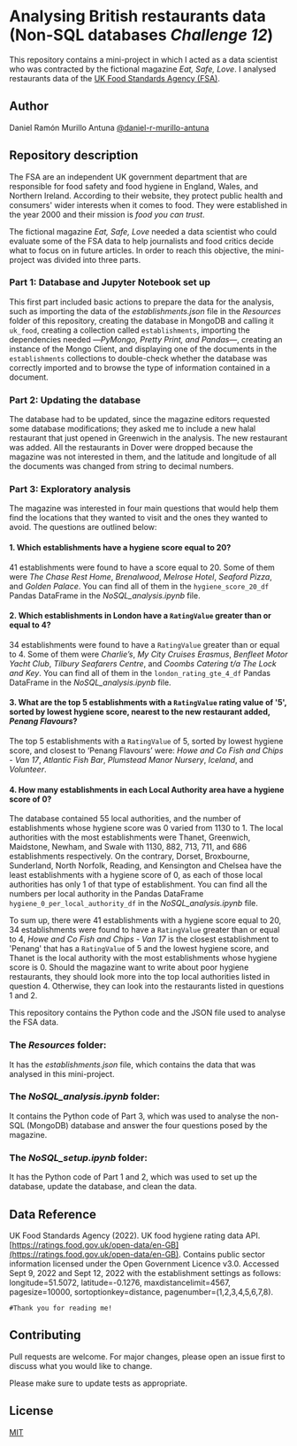 # Analysing British restaurants data (Non-SQL databases *Challenge 12*)

This repository contains a mini-project in which I acted as a data scientist who was contracted by the fictional magazine *Eat, Safe, Love*. I analysed restaurants data of the [UK Food Standards Agency (FSA)](https://ratings.food.gov.uk/open-data/en-GB).

## Author

Daniel Ramón Murillo Antuna [@daniel-r-murillo-antuna](https://www.github.com/daniel-r-murillo-antuna)

## Repository description

The FSA are an independent UK government department that are responsible for food safety and food hygiene in England, Wales, and Northern Ireland. According to their website, they protect public health and consumers' wider interests when it comes to food. They were established in the year 2000 and their mission is *food you can trust*.

The fictional magazine *Eat, Safe, Love* needed a data scientist who could evaluate some of the FSA data to help journalists and food critics decide what to focus on in future articles. In order to reach this objective, the mini-project was divided into three parts.

### Part 1: Database and Jupyter Notebook set up
This first part included basic actions to prepare the data for the analysis, such as importing the data of the *establishments.json* file in the *Resources* folder of this repository, creating the database in MongoDB and calling it `uk_food`, creating a collection called `establishments`, importing the dependencies needed —*PyMongo, Pretty Print, and Pandas*—, creating an instance of the Mongo Client, and displaying one of the documents in the `establishments` collections to double-check whether the database was correctly imported and to browse the type of information contained in a document.

### Part 2: Updating the database
The database had to be updated, since the magazine editors requested some database modifications; they asked me to include a new halal restaurant that just opened in Greenwich in the analysis. The new restaurant was added. All the restaurants in Dover were dropped because the magazine was not interested in them, and the latitude and longitude of all the documents was changed from string to decimal numbers.

### Part 3: Exploratory analysis
The magazine was interested in four main questions that would help them find the locations that they wanted to visit and the ones they wanted to avoid. The questions are outlined below:

#### 1. Which establishments have a hygiene score equal to 20? 
41 establishments were found to have a score equal to 20. Some of them were *The Chase Rest Home*, *Brenalwood*, *Melrose Hotel*, *Seaford Pizza*, and *Golden Palace*. You can find all of them in the `hygiene_score_20_df` Pandas DataFrame in the *NoSQL_analysis.ipynb* file.

#### 2. Which establishments in London have a `RatingValue` greater than or equal to 4?
34 establishments were found to have a `RatingValue` greater than or equal to 4. Some of them were *Charlie’s*, *My City Cruises Erasmus*, *Benfleet Motor Yacht Club*, *Tilbury Seafarers Centre*, and *Coombs Catering t/a The Lock and Key*. You can find all of them in the `london_rating_gte_4_df` Pandas DataFrame in the *NoSQL_analysis.ipynb* file.

#### 3. What are the top 5 establishments with a `RatingValue` rating value of '5', sorted by lowest hygiene score, nearest to the new restaurant added, *Penang Flavours*?
The top 5 establishments with a `RatingValue` of 5, sorted by lowest hygiene score, and closest to ‘Penang Flavours’ were: *Howe and Co Fish and Chips - Van 17*, *Atlantic Fish Bar*, *Plumstead Manor Nursery*, *Iceland*, and *Volunteer*.

#### 4. How many establishments in each Local Authority area have a hygiene score of 0?
The database contained 55 local authorities, and the number of establishments whose hygiene score was 0 varied from 1130 to 1. The local authorities with the most establishments were Thanet, Greenwich, Maidstone, Newham, and Swale with 1130, 882, 713, 711, and 686 establishments respectively. On the contrary, Dorset, Broxbourne, Sunderland, North Norfolk, Reading, and Kensington and Chelsea have the least establishments with a hygiene score of 0, as each of those local authorities has only 1 of that type of establishment. You can find all the numbers per local authority in the Pandas DataFrame `hygiene_0_per_local_authority_df` in the *NoSQL_analysis.ipynb* file.

To sum up, there were 41 establishments with a hygiene score equal to 20, 34 establishments were found to have a `RatingValue` greater than or equal to 4, *Howe and Co Fish and Chips - Van 17* is the closest establishment to 'Penang' that has a `RatingValue` of 5 and the lowest hygiene score, and Thanet is the local authority with the most establishments whose hygiene score is 0. Should the magazine want to write about poor hygiene restaurants, they should look more into the top local authorities listed in question 4. Otherwise, they can look into the restaurants listed in questions 1 and 2.

This repository contains the Python code and the JSON file used to analyse the FSA data.

### The *Resources* folder:

It has the *establishments.json* file, which contains the data that was analysed in this mini-project.

### The *NoSQL_analysis.ipynb* folder:

It contains the Python code of Part 3, which was used to analyse the non-SQL (MongoDB) database and answer the four questions posed by the magazine.

### The *NoSQL_setup.ipynb* folder:

It has the Python code of Part 1 and 2, which was used to set up the database, update the database, and clean the data.


## Data Reference

UK Food Standards Agency (2022). UK food hygiene rating data API. [https://ratings.food.gov.uk/open-data/en-GB](https://ratings.food.gov.uk/open-data/en-GB). Contains public sector information licensed under the Open Government Licence v3.0. Accessed Sept 9, 2022 and Sept 12, 2022 with the establishment settings as follows: longitude=51.5072, latitude=-0.1276, maxdistancelimit=4567, pagesize=10000, sortoptionkey=distance, pagenumber=(1,2,3,4,5,6,7,8).

```#Thank you for reading me!```

## Contributing

Pull requests are welcome. For major changes, please open an issue first to discuss what you would like to change.

Please make sure to update tests as appropriate.

## License

[MIT](https://choosealicense.com/licenses/mit/)